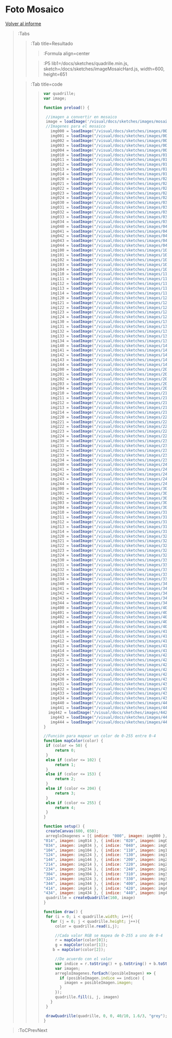 # Foto Mosaico

[Volver al informe](/docs/workshops/informeHardware)

> :Tabs
> > :Tab title=Resultado
> > 
> > > :Formula align=center
> >
> > > :P5 lib1=/docs/sketches/quadrille.min.js, sketch=/docs/sketches/imageMosaicHard.js, width=600, height=651
>
> > :Tab title=code
> >
> > 
> > > ```javascript
> > >var quadrille;
> > >var image;
> > >
> > >function preload() {
> > >
> > >  //imagen a convertir en mosaico
> > >  image = loadImage('/visual/docs/sketches/images/mosaico/gato_mosaico.jpg');
> > >  //Imagenes para el mosaico
> > >    img000 = loadImage("/visual/docs/sketches/images/000.jfif");
> > >    img001 = loadImage("/visual/docs/sketches/images/001.jfif");
> > >    img002 = loadImage("/visual/docs/sketches/images/002.jfif");
> > >    img003 = loadImage("/visual/docs/sketches/images/003.jfif");
> > >    img004 = loadImage("/visual/docs/sketches/images/004.jfif");
> > >    img010 = loadImage("/visual/docs/sketches/images/010.jfif");
> > >    img011 = loadImage("/visual/docs/sketches/images/011.jfif");
> > >    img012 = loadImage("/visual/docs/sketches/images/012.jfif");
> > >    img013 = loadImage("/visual/docs/sketches/images/013.jfif");
> > >    img014 = loadImage("/visual/docs/sketches/images/014.jfif");
> > >    img020 = loadImage("/visual/docs/sketches/images/020.jfif");
> > >    img021 = loadImage("/visual/docs/sketches/images/021.jfif");
> > >    img022 = loadImage("/visual/docs/sketches/images/022.jfif");
> > >    img023 = loadImage("/visual/docs/sketches/images/023.jfif");
> > >    img024 = loadImage("/visual/docs/sketches/images/024.jfif");
> > >    img030 = loadImage("/visual/docs/sketches/images/030.jfif");
> > >    img031 = loadImage("/visual/docs/sketches/images/031.jfif");
> > >    img032 = loadImage("/visual/docs/sketches/images/032.jfif");
> > >    img033 = loadImage("/visual/docs/sketches/images/033.jfif");
> > >    img034 = loadImage("/visual/docs/sketches/images/034.jfif");
> > >    img040 = loadImage("/visual/docs/sketches/images/040.jfif");
> > >    img041 = loadImage("/visual/docs/sketches/images/041.jfif");
> > >    img042 = loadImage("/visual/docs/sketches/images/042.jfif");
> > >    img043 = loadImage("/visual/docs/sketches/images/043.jfif");
> > >    img044 = loadImage("/visual/docs/sketches/images/044.jfif");
> > >    img100 = loadImage("/visual/docs/sketches/images/100.jfif");
> > >    img101 = loadImage("/visual/docs/sketches/images/101.jfif");
> > >    img102 = loadImage("/visual/docs/sketches/images/102.jfif");
> > >    img103 = loadImage("/visual/docs/sketches/images/103.jfif");
> > >    img104 = loadImage("/visual/docs/sketches/images/104.jfif");
> > >    img110 = loadImage("/visual/docs/sketches/images/110.jfif");
> > >    img111 = loadImage("/visual/docs/sketches/images/111.jfif");
> > >    img112 = loadImage("/visual/docs/sketches/images/112.jfif");
> > >    img113 = loadImage("/visual/docs/sketches/images/113.jfif");
> > >    img114 = loadImage("/visual/docs/sketches/images/114.jfif");
> > >    img120 = loadImage("/visual/docs/sketches/images/120.jfif");
> > >    img121 = loadImage("/visual/docs/sketches/images/121.jfif");
> > >    img122 = loadImage("/visual/docs/sketches/images/122.jfif");
> > >    img123 = loadImage("/visual/docs/sketches/images/123.jfif");
> > >    img124 = loadImage("/visual/docs/sketches/images/124.jfif");
> > >    img130 = loadImage("/visual/docs/sketches/images/130.jfif");
> > >    img131 = loadImage("/visual/docs/sketches/images/131.jfif");
> > >    img132 = loadImage("/visual/docs/sketches/images/132.jfif");
> > >    img133 = loadImage("/visual/docs/sketches/images/133.jfif");
> > >    img134 = loadImage("/visual/docs/sketches/images/134.jfif");
> > >    img140 = loadImage("/visual/docs/sketches/images/140.jfif");
> > >    img141 = loadImage("/visual/docs/sketches/images/141.jfif");
> > >    img142 = loadImage("/visual/docs/sketches/images/142.jfif");
> > >    img143 = loadImage("/visual/docs/sketches/images/143.jfif");
> > >    img144 = loadImage("/visual/docs/sketches/images/144.jfif");
> > >    img200 = loadImage("/visual/docs/sketches/images/200.jfif");
> > >    img201 = loadImage("/visual/docs/sketches/images/201.jfif");
> > >    img202 = loadImage("/visual/docs/sketches/images/202.jfif");
> > >    img203 = loadImage("/visual/docs/sketches/images/203.jfif");
> > >    img204 = loadImage("/visual/docs/sketches/images/204.jfif");
> > >    img210 = loadImage("/visual/docs/sketches/images/210.jfif");
> > >    img211 = loadImage("/visual/docs/sketches/images/211.jfif");
> > >    img212 = loadImage("/visual/docs/sketches/images/212.jfif");
> > >    img213 = loadImage("/visual/docs/sketches/images/213.jfif");
> > >    img214 = loadImage("/visual/docs/sketches/images/214.jfif");
> > >    img220 = loadImage("/visual/docs/sketches/images/220.jfif");
> > >    img221 = loadImage("/visual/docs/sketches/images/221.jfif");
> > >    img222 = loadImage("/visual/docs/sketches/images/222.jfif");
> > >    img223 = loadImage("/visual/docs/sketches/images/223.jfif");
> > >    img224 = loadImage("/visual/docs/sketches/images/224.jfif");
> > >    img230 = loadImage("/visual/docs/sketches/images/230.jfif");
> > >    img231 = loadImage("/visual/docs/sketches/images/231.jfif");
> > >    img232 = loadImage("/visual/docs/sketches/images/232.jfif");
> > >    img233 = loadImage("/visual/docs/sketches/images/233.jfif");
> > >    img234 = loadImage("/visual/docs/sketches/images/234.jfif");
> > >    img240 = loadImage("/visual/docs/sketches/images/240.jfif");
> > >    img241 = loadImage("/visual/docs/sketches/images/241.jfif");
> > >    img242 = loadImage("/visual/docs/sketches/images/242.jfif");
> > >    img243 = loadImage("/visual/docs/sketches/images/243.jfif");
> > >    img244 = loadImage("/visual/docs/sketches/images/244.jfif");
> > >    img300 = loadImage("/visual/docs/sketches/images/300.jfif");
> > >    img301 = loadImage("/visual/docs/sketches/images/301.jfif");
> > >    img302 = loadImage("/visual/docs/sketches/images/302.jfif");
> > >    img303 = loadImage("/visual/docs/sketches/images/303.jfif");
> > >    img304 = loadImage("/visual/docs/sketches/images/304.jfif");
> > >    img310 = loadImage("/visual/docs/sketches/images/310.jfif");
> > >    img311 = loadImage("/visual/docs/sketches/images/311.jfif");
> > >    img312 = loadImage("/visual/docs/sketches/images/312.jfif");
> > >    img313 = loadImage("/visual/docs/sketches/images/313.jfif");
> > >    img314 = loadImage("/visual/docs/sketches/images/314.jfif");
> > >    img320 = loadImage("/visual/docs/sketches/images/320.jfif");
> > >    img321 = loadImage("/visual/docs/sketches/images/321.jfif");
> > >    img322 = loadImage("/visual/docs/sketches/images/322.jfif");
> > >    img323 = loadImage("/visual/docs/sketches/images/323.jfif");
> > >    img324 = loadImage("/visual/docs/sketches/images/324.jfif");
> > >    img330 = loadImage("/visual/docs/sketches/images/330.jfif");
> > >    img331 = loadImage("/visual/docs/sketches/images/331.jfif");
> > >    img332 = loadImage("/visual/docs/sketches/images/332.jfif");
> > >    img333 = loadImage("/visual/docs/sketches/images/333.jfif");
> > >    img334 = loadImage("/visual/docs/sketches/images/334.jfif");
> > >    img340 = loadImage("/visual/docs/sketches/images/340.jfif");
> > >    img341 = loadImage("/visual/docs/sketches/images/341.jfif");
> > >    img342 = loadImage("/visual/docs/sketches/images/342.jfif");
> > >    img343 = loadImage("/visual/docs/sketches/images/343.jfif");
> > >    img344 = loadImage("/visual/docs/sketches/images/344.jfif");
> > >    img400 = loadImage("/visual/docs/sketches/images/400.jfif");
> > >    img401 = loadImage("/visual/docs/sketches/images/401.jfif");
> > >    img402 = loadImage("/visual/docs/sketches/images/402.jfif");
> > >    img403 = loadImage("/visual/docs/sketches/images/403.jfif");
> > >    img404 = loadImage("/visual/docs/sketches/images/404.jfif");
> > >    img410 = loadImage("/visual/docs/sketches/images/410.jfif");
> > >    img411 = loadImage("/visual/docs/sketches/images/411.jfif");
> > >    img412 = loadImage("/visual/docs/sketches/images/412.jfif");
> > >    img413 = loadImage("/visual/docs/sketches/images/413.jfif");
> > >    img414 = loadImage("/visual/docs/sketches/images/414.jfif");
> > >    img420 = loadImage("/visual/docs/sketches/images/420.jfif");
> > >    img421 = loadImage("/visual/docs/sketches/images/421.jfif");
> > >    img422 = loadImage("/visual/docs/sketches/images/422.jfif");
> > >    img423 = loadImage("/visual/docs/sketches/images/423.jfif");
> > >    img424 = loadImage("/visual/docs/sketches/images/424.jfif");
> > >    img430 = loadImage("/visual/docs/sketches/images/430.jfif");
> > >    img431 = loadImage("/visual/docs/sketches/images/431.jfif");
> > >    img432 = loadImage("/visual/docs/sketches/images/432.jfif");
> > >    img433 = loadImage("/visual/docs/sketches/images/433.jfif");
> > >    img434 = loadImage("/visual/docs/sketches/images/434.jfif");
> > >    img440 = loadImage("/visual/docs/sketches/images/440.jfif");
> > >    img441 = loadImage("/visual/docs/sketches/images/441.jfif");
> > >   img442 = loadImage("/visual/docs/sketches/images/442.jfif");
> > >    img443 = loadImage("/visual/docs/sketches/images/443.jfif");
> > >    img444 = loadImage("/visual/docs/sketches/images/444.jfif");
> > >}
> > >
> > >//Función para mapear un color de 0-255 entre 0-4 
> > >function mapColor(color) {
> > >  if (color <= 50) {
> > >      return 0;
> > >  }
> > >  else if (color <= 102) {
> > >      return 1;
> > >  }
> > >  else if (color <= 153) {
> > >      return 2;
> > >  }
> > >  else if (color <= 204) {
> > >      return 3;
> > >  }
> > >  else if (color <= 255) {
> > >      return 4;
> > >  }
> > >}
> > >
> > >function setup() {
> > >  createCanvas(600, 650);
> > >  arregloImagenes = [{ indice: "000", imagen: img000 }, { indice: "001", imagen: img001 }, { indice: "002", imagen: img002 }, { indice: "003", imagen: img003 }, { indice: "004", imagen: img004 }, { indice: "010", imagen: img010 }, { indice: "011", imagen: img011 }, { indice: "012", imagen: img012 }, { indice: "013", imagen: img013 }, { indice: 
> > >"014", imagen: img014 }, { indice: "020", imagen: img020 }, { indice: "021", imagen: img021 }, { indice: "022", imagen: img022 }, { indice: "023", imagen: img023 }, { indice: "024", imagen: img024 }, { indice: "030", imagen: img030 }, { indice: "031", imagen: img031 }, { indice: "032", imagen: img032 }, { indice: "033", imagen: img033 }, { indice: 
> > >"034", imagen: img034 }, { indice: "040", imagen: img040 }, { indice: "041", imagen: img041 }, { indice: "042", imagen: img042 }, { indice: "043", imagen: img043 }, { indice: "044", imagen: img044 }, { indice: "100", imagen: img100 }, { indice: "101", imagen: img101 }, { indice: "102", imagen: img102 }, { indice: "103", imagen: img103 }, { indice: 
> > >"104", imagen: img104 }, { indice: "110", imagen: img110 }, { indice: "111", imagen: img111 }, { indice: "112", imagen: img112 }, { indice: "113", imagen: img113 }, { indice: "114", imagen: img114 }, { indice: "120", imagen: img120 }, { indice: "121", imagen: img121 }, { indice: "122", imagen: img122 }, { indice: "123", imagen: img123 }, { indice: 
> > >"124", imagen: img124 }, { indice: "130", imagen: img130 }, { indice: "131", imagen: img131 }, { indice: "132", imagen: img132 }, { indice: "133", imagen: img133 }, { indice: "134", imagen: img134 }, { indice: "140", imagen: img140 }, { indice: "141", imagen: img141 }, { indice: "142", imagen: img142 }, { indice: "143", imagen: img143 }, { indice: 
> > >"144", imagen: img144 }, { indice: "200", imagen: img200 }, { indice: "201", imagen: img201 }, { indice: "202", imagen: img202 }, { indice: "203", imagen: img203 }, { indice: "204", imagen: img204 }, { indice: "210", imagen: img210 }, { indice: "211", imagen: img211 }, { indice: "212", imagen: img212 }, { indice: "213", imagen: img213 }, { indice: 
> > >"214", imagen: img214 }, { indice: "220", imagen: img220 }, { indice: "221", imagen: img221 }, { indice: "222", imagen: img222 }, { indice: "223", imagen: img223 }, { indice: "224", imagen: img224 }, { indice: "230", imagen: img230 }, { indice: "231", imagen: img231 }, { indice: "232", imagen: img232 }, { indice: "233", imagen: img233 }, { indice: 
> > >"234", imagen: img234 }, { indice: "240", imagen: img240 }, { indice: "241", imagen: img241 }, { indice: "242", imagen: img242 }, { indice: "243", imagen: img243 }, { indice: "244", imagen: img244 }, { indice: "300", imagen: img300 }, { indice: "301", imagen: img301 }, { indice: "302", imagen: img302 }, { indice: "303", imagen: img303 }, { indice: 
> > >"304", imagen: img304 }, { indice: "310", imagen: img310 }, { indice: "311", imagen: img311 }, { indice: "312", imagen: img312 }, { indice: "313", imagen: img313 }, { indice: "314", imagen: img314 }, { indice: "320", imagen: img320 }, { indice: "321", imagen: img321 }, { indice: "322", imagen: img322 }, { indice: "323", imagen: img323 }, { indice: 
> > >"324", imagen: img324 }, { indice: "330", imagen: img330 }, { indice: "331", imagen: img331 }, { indice: "332", imagen: img332 }, { indice: "333", imagen: img333 }, { indice: "334", imagen: img334 }, { indice: "340", imagen: img340 }, { indice: "341", imagen: img341 }, { indice: "342", imagen: img342 }, { indice: "343", imagen: img343 }, { indice: 
> > >"344", imagen: img344 }, { indice: "400", imagen: img400 }, { indice: "401", imagen: img401 }, { indice: "402", imagen: img402 }, { indice: "403", imagen: img403 }, { indice: "404", imagen: img404 }, { indice: "410", imagen: img410 }, { indice: "411", imagen: img411 }, { indice: "412", imagen: img412 }, { indice: "413", imagen: img413 }, { indice: 
> > >"414", imagen: img414 }, { indice: "420", imagen: img420 }, { indice: "421", imagen: img421 }, { indice: "422", imagen: img422 }, { indice: "423", imagen: img423 }, { indice: "424", imagen: img424 }, { indice: "430", imagen: img430 }, { indice: "431", imagen: img431 }, { indice: "432", imagen: img432 }, { indice: "433", imagen: img433 }, { indice: 
> > >"434", imagen: img434 }, { indice: "440", imagen: img440 }, { indice: "441", imagen: img441 }, { indice: "442", imagen: img442 }, { indice: "443", imagen: img443 }, { indice: "444", imagen: img444 }]
> > >  quadrille = createQuadrille(160, image)
> > >}
> > >
> > >function draw() {
> > >  for (i = 0; i < quadrille.width; i++){
> > >    for (j = 0; j < quadrille.height; j++){
> > >      color = quadrille.read(i,j);
> > >
> > >      //Cada valor RGB se mapea de 0-255 a uno de 0-4
> > >      r = mapColor(color[0]);
> > >      g = mapColor(color[1]);
> > >     b = mapColor(color[2]);
> > >
> > >      //De acuerdo con el valor
> > >      var indice = r.toString() + g.toString() + b.toString();
> > >      var imagen;
> > >      arregloImagenes.forEach((posibleImagen) => {
> > >        if (posibleImagen.indice == indice) {
> > >          imagen = posibleImagen.imagen;
> > >        }
> > >      });
> > >      quadrille.fill(i, j, imagen)
> > >    }
> > >  }
> > >
> > >  drawQuadrille(quadrille, 0, 0, 40/10, 1.6/3, "grey");
> > >}
> > > ```




> :ToCPrevNext